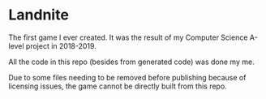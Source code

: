 # Landnite
The first game I ever created. It was the result of my Computer Science A-level project in 2018-2019.

All the code in this repo (besides from generated code) was done my me.

Due to some files needing to be removed before publishing because of licensing issues, the game cannot be directly built from this repo.
